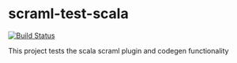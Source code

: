 # scraml-test-scala

[![Build Status](https://travis-ci.org/atomicbits/scraml-test-scala.svg?branch=develop)](https://travis-ci.org/atomicbits/scraml-test-scala)

This project tests the scala scraml plugin and codegen functionality 
